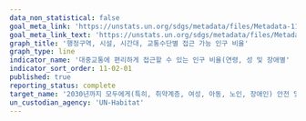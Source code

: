 ```yaml
---
data_non_statistical: false
goal_meta_link: 'https://unstats.un.org/sdgs/metadata/files/Metadata-11-02-01.pdf'
goal_meta_link_text: 'https://unstats.un.org/sdgs/metadata/files/Metadata-11-02-01.pdf'
graph_title: '행정구역, 시설, 시간대, 교통수단별 접근 가능 인구 비율'
graph_type: line
indicator_name: '대중교통에 편리하게 접근할 수 있는 인구 비율(연령, 성 및 장애별'
indicator_sort_order: 11-02-01
published: true
reporting_status: complete
target_name: '2030년까지 모두에게(특히, 취약계층, 여성, 아동, 노인, 장애인) 안전 및 저렴하고 지속가능한 공공 교통시스템 제공'
un_custodian_agency: 'UN-Habitat'
---
```

